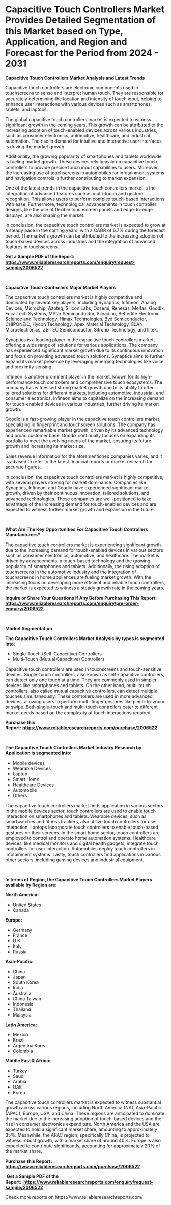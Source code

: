 <p><h1>Capacitive Touch Controllers Market Provides Detailed Segmentation of this Market based on Type, Application, and Region and Forecast for the Period from 2024 - 2031</h1></p><p><strong>Capacitive Touch Controllers Market Analysis and Latest Trends</strong></p>
<p><p>Capacitive touch controllers are electronic components used in touchscreens to sense and interpret human touch. They are responsible for accurately determining the location and intensity of touch input, helping to enhance user interactions with various devices such as smartphones, tablets, and laptops.</p><p>The global capacitive touch controllers market is expected to witness significant growth in the coming years. This growth can be attributed to the increasing adoption of touch-enabled devices across various industries, such as consumer electronics, automotive, healthcare, and industrial automation. The rise in demand for intuitive and interactive user interfaces is driving the market growth.</p><p>Additionally, the growing popularity of smartphones and tablets worldwide is fueling market growth. These devices rely heavily on capacitive touch controllers to provide precise touch input capabilities to users. Moreover, the increasing use of touchscreens in automobiles for infotainment systems and navigation controls is further contributing to market expansion.</p><p>One of the latest trends in the capacitive touch controllers market is the integration of advanced features such as multi-touch and gesture recognition. This allows users to perform complex touch-based interactions with ease. Furthermore, technological advancements in touch controller designs, like the use of flexible touchscreen panels and edge-to-edge displays, are also shaping the market.</p><p>In conclusion, the capacitive touch controllers market is expected to grow at a steady pace in the coming years, with a CAGR of 6.7% during the forecast period. The market's growth can be attributed to the increasing adoption of touch-based devices across industries and the integration of advanced features in touchscreens.</p></p>
<p><strong>Get a Sample PDF of the Report:&nbsp; <a href="https://www.reliableresearchreports.com/enquiry/request-sample/2006522">https://www.reliableresearchreports.com/enquiry/request-sample/2006522</a></strong></p>
<p>&nbsp;</p>
<p><strong>Capacitive Touch Controllers Major Market Players</strong></p>
<p><p>The capacitive touch controllers market is highly competitive and dominated by several key players, including Synaptics, Infineon, Analog Devices, Microchip, Azoteq, Silicon Labs, Onsemi, Renesas, Melfas, Goodix, FocalTech Systems, MStar Semiconductor, Sileadinc, Betterlife Electronic Science and Technology, Himax Technologies, Byd Semiconductor, CHIPONEIC, Hycon Technology, Apex Material Technology, ELAN Microelectronics, ZEITEC Semiconductor, Sitronix Technology, and Ilitek.</p><p>Synaptics is a leading player in the capacitive touch controllers market, offering a wide range of solutions for various applications. The company has experienced significant market growth due to its continuous innovation and focus on providing advanced touch solutions. Synaptics aims to further expand its market presence by leveraging emerging technologies like voice and proximity sensing.</p><p>Infineon is another prominent player in the market, known for its high-performance touch controllers and comprehensive touch ecosystems. The company has witnessed strong market growth due to its ability to offer tailored solutions for different markets, including automotive, industrial, and consumer electronics. Infineon aims to capitalize on the increasing demand for touch-enabled devices in various industries, further driving its market growth.</p><p>Goodix is a fast-growing player in the capacitive touch controllers market, specializing in fingerprint and touchscreen solutions. The company has experienced remarkable market growth, driven by its advanced technology and broad customer base. Goodix continually focuses on expanding its portfolio to meet the evolving needs of the market, ensuring its future growth and increasing its market size.</p><p>Sales revenue information for the aforementioned companies varies, and it is advised to refer to the latest financial reports or market research for accurate figures.</p><p>In conclusion, the capacitive touch controllers market is highly competitive, with several players striving for market dominance. Companies like Synaptics, Infineon, and Goodix have experienced significant market growth, driven by their continuous innovation, tailored solutions, and advanced technologies. These companies are well-positioned to take advantage of the increasing demand for touch-enabled devices and are expected to witness further market growth and expansion in the future.</p></p>
<p>&nbsp;</p>
<p><strong>What Are The Key Opportunities For Capacitive Touch Controllers Manufacturers?</strong></p>
<p><p>The capacitive touch controllers market is experiencing significant growth due to the increasing demand for touch-enabled devices in various sectors such as consumer electronics, automotive, and healthcare. The market is driven by advancements in touch-based technology and the growing popularity of smartphones and tablets. Additionally, the rising adoption of touchscreens in the automotive industry and the integration of touchscreens in home appliances are fueling market growth. With the increasing focus on developing more efficient and reliable touch controllers, the market is expected to witness a steady growth rate in the coming years.</p></p>
<p><strong>Inquire or Share Your Questions If Any Before Purchasing This Report: <a href="https://www.reliableresearchreports.com/enquiry/pre-order-enquiry/2006522">https://www.reliableresearchreports.com/enquiry/pre-order-enquiry/2006522</a></strong></p>
<p>&nbsp;</p>
<p><strong>Market Segmentation</strong></p>
<p><strong>The Capacitive Touch Controllers Market Analysis by types is segmented into:</strong></p>
<p><ul><li>Single-Touch (Self-Capacitive) Controllers</li><li>Multi-Touch (Mutual Capacitive) Controllers</li></ul></p>
<p><p>Capacitive touch controllers are used in touchscreens and touch-sensitive devices. Single-touch controllers, also known as self-capacitive controllers, can detect only one touch at a time. They are commonly used in simpler devices like smartphones and tablets. On the other hand, multi-touch controllers, also called mutual capacitive controllers, can detect multiple touches simultaneously. These controllers are used in more advanced devices, allowing users to perform multi-finger gestures like pinch-to-zoom or swipe. Both single-touch and multi-touch controllers cater to different market needs based on the complexity of touch interactions required.</p></p>
<p><strong>Purchase this Report:&nbsp;<a href="https://www.reliableresearchreports.com/purchase/2006522">https://www.reliableresearchreports.com/purchase/2006522</a></strong></p>
<p>&nbsp;</p>
<p><strong>The Capacitive Touch Controllers Market Industry Research by Application is segmented into:</strong></p>
<p><ul><li>Mobile devices</li><li>Wearable Devices</li><li>Laptop</li><li>Smart Home</li><li>Healthcare Devices</li><li>Automobile</li><li>Others</li></ul></p>
<p><p>The capacitive touch controllers market finds application in various sectors. In the mobile devices sector, touch controllers are used to enable touch interaction on smartphones and tablets. Wearable devices, such as smartwatches and fitness trackers, also utilize touch controllers for user interaction. Laptops incorporate touch controllers to enable touch-based gestures on their screens. In the smart home sector, touch controllers are employed to control and operate home automation systems. Healthcare devices, like medical monitors and digital health gadgets, integrate touch controllers for user interaction. Automobiles deploy touch controllers in infotainment systems. Lastly, touch controllers find applications in various other sectors, including gaming devices and industrial equipment.</p></p>
<p>&nbsp;</p>
<p><strong>In terms of Region, the Capacitive Touch Controllers Market Players available by Region are:</strong></p>
<p>
    <p> <strong> North America: </strong>
        <ul>
            <li>United States</li>
            <li>Canada</li>
        </ul>
        </p> 
    <p> <strong> Europe: </strong>
        <ul>
            <li>Germany</li>
            <li>France</li>
            <li>U.K.</li>
            <li>Italy</li>
            <li>Russia</li>
        </ul>
        </p> 
    <p> <strong> Asia-Pacific: </strong>
        <ul>
            <li>China</li>
            <li>Japan</li>
            <li>South Korea</li>
            <li>India</li>
            <li>Australia</li>
            <li>China Taiwan</li>
            <li>Indonesia</li>
            <li>Thailand</li>
            <li>Malaysia</li>
        </ul>
        </p> 
    <p> <strong> Latin America: </strong>
        <ul>
            <li>Mexico</li>
            <li>Brazil</li>
            <li>Argentina Korea</li>
            <li>Colombia</li>
        </ul>
        </p> 
    <p> <strong> Middle East & Africa: </strong>
        <ul>
            <li>Turkey</li>
            <li>Saudi</li>
            <li>Arabia</li>
            <li>UAE</li>
            <li>Korea</li>
        </ul>
    </p>
    </p>
<p><p>The capacitive touch controllers market is expected to witness substantial growth across various regions, including North America (NA), Asia-Pacific (APAC), Europe, USA, and China. These regions are anticipated to dominate the market due to the increasing adoption of touch-based devices and the rise in consumer electronics expenditure. North America and the USA are expected to hold a significant market share, amounting to approximately 35%. Meanwhile, the APAC region, specifically China, is projected to witness robust growth, with a market share of around 40%. Europe is also expected to contribute significantly, accounting for approximately 20% of the market share.</p></p>
<p><strong>Purchase this Report: <a href="https://www.reliableresearchreports.com/purchase/2006522">https://www.reliableresearchreports.com/purchase/2006522</a></strong></p>
<p>&nbsp;<strong>Get a Sample PDF of the Report:&nbsp;&nbsp;<a href="https://www.reliableresearchreports.com/enquiry/request-sample/2006522">https://www.reliableresearchreports.com/enquiry/request-sample/2006522</a></strong></p>
<p><strong></strong></p>
<p>Check more reports on https://www.reliableresearchreports.com/</p>